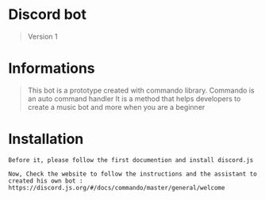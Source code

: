 # Discord bot
> Version 1

# Informations
> This bot is a prototype created with commando library.
> Commando is an auto command handler
> It is a method that helps developers to create a music bot and more when you are a beginner

# Installation
```
Before it, please follow the first documention and install discord.js

Now, Check the website to follow the instructions and the assistant to created his own bot : https://discord.js.org/#/docs/commando/master/general/welcome

```


